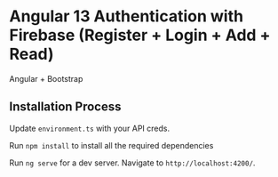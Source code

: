 # Angular 13 Authentication with Firebase (Register + Login + Add + Read)
Angular + Bootstrap

## Installation Process
Update `environment.ts` with your API creds.

Run `npm install` to install all the required dependencies

Run `ng serve` for a dev server. Navigate to `http://localhost:4200/`. 